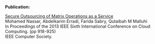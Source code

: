 **Publication:**

[Secure Outsourcing of Matrix Operations as a Service](http://dx.doi.org/10.1109/CLOUD.2013.124) <br>
Mohamed Nassar, Abdelkarim Erradi, Farida Sabry, Qutaibah M Malluhi <br>
In Proceedings of the 2013 IEEE Sixth International Conference on Cloud Computing. (pp 918-925)<br>
IEEE Computer Society. <br>